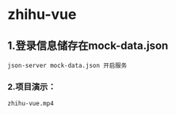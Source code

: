 # zhihu-vue

## 1.登录信息储存在mock-data.json
```
json-server mock-data.json 开启服务
```

### 2.项目演示：
```
zhihu-vue.mp4
